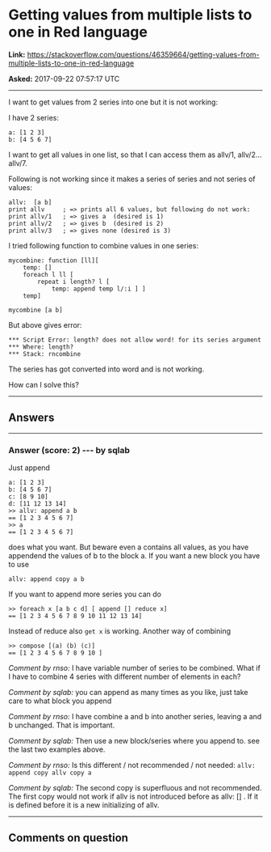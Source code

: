 # Getting values from multiple lists to one in Red language

**Link:**
<https://stackoverflow.com/questions/46359664/getting-values-from-multiple-lists-to-one-in-red-language>

**Asked:** 2017-09-22 07:57:17 UTC

------------------------------------------------------------------------

I want to get values from 2 series into one but it is not working:

I have 2 series:

    a: [1 2 3]
    b: [4 5 6 7]

I want to get all values in one list, so that I can access them as
allv/1, allv/2\... allv/7.

Following is not working since it makes a series of series and not
series of values:

    allv:  [a b]
    print allv     ; => prints all 6 values, but following do not work: 
    print allv/1   ; => gives a  (desired is 1)
    print allv/2   ; => gives b  (desired is 2)
    print allv/3   ; => gives none (desired is 3)

I tried following function to combine values in one series:

    mycombine: function [ll][
        temp: []
        foreach l ll [
            repeat i length? l [
                temp: append temp l/:i ] ]
        temp]

    mycombine [a b]

But above gives error:

    *** Script Error: length? does not allow word! for its series argument
    *** Where: length?
    *** Stack: rncombine 

The series has got converted into word and is not working.

How can I solve this?

------------------------------------------------------------------------

## Answers

------------------------------------------------------------------------

### Answer (score: 2) --- by sqlab

Just append

    a: [1 2 3]
    b: [4 5 6 7]
    c: [8 9 10]
    d: [11 12 13 14]
    >> allv: append a b
    == [1 2 3 4 5 6 7]
    >> a
    == [1 2 3 4 5 6 7]

does what you want. But beware even a contains all values, as you have
appendend the values of b to the block a. If you want a new block you
have to use

    allv: append copy a b

If you want to append more series you can do

    >> foreach x [a b c d] [ append [] reduce x]
    == [1 2 3 4 5 6 7 8 9 10 11 12 13 14]

Instead of reduce also `get x` is working. Another way of combining

    >> compose [(a) (b) (c)]
    == [1 2 3 4 5 6 7 8 9 10 ]

*Comment by rnso:* I have variable number of series to be combined. What
if I have to combine 4 series with different number of elements in each?

*Comment by sqlab:* you can append as many times as you like, just take
care to what block you append

*Comment by rnso:* I have combine a and b into another series, leaving a
and b unchanged. That is important.

*Comment by sqlab:* Then use a new block/series where you append to. see
the last two examples above.

*Comment by rnso:* Is this different / not recommended / not needed:
`allv: append copy allv copy a`

*Comment by sqlab:* The second copy is superfluous and not recommended.
The first copy would not work if allv is not introduced before as allv:
\[\] . If it is defined before it is a new initializing of allv.

------------------------------------------------------------------------

## Comments on question
